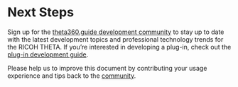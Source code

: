 # Next Steps

Sign up for the 
[theta360.guide development community](https://community.theta360.guide/) to stay up to date with the latest development topics and professional technology trends for the RICOH THETA. If you’re interested in developing a plug-in, check out the 
[plug-in development guide](http://theta360.guide/plugin/).

Please help us to improve this document by contributing your usage experience and tips back to the 
[community](https://community.theta360.guide/).